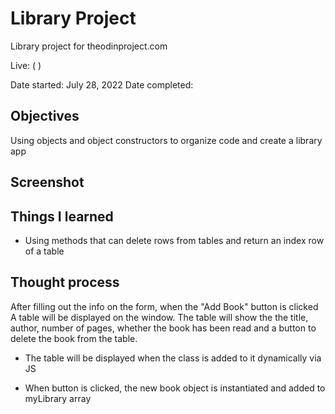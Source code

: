 # Library Project

Library project for theodinproject.com

Live: ( )

Date started: July 28, 2022
Date completed:

## Objectives

Using objects and object constructors to organize code and create a library app

## Screenshot

## Things I learned

- Using methods that can delete rows from tables and return an index row of a table

## Thought process

After filling out the info on the form, when the "Add Book" button is clicked A table will be displayed on the window.
The table will show the the title, author, number of pages, whether the book has been read and a button to delete the book from
the table.

- The table will be displayed when the class is added to it dynamically via JS

- When button is clicked, the new book object is instantiated and added to myLibrary array
